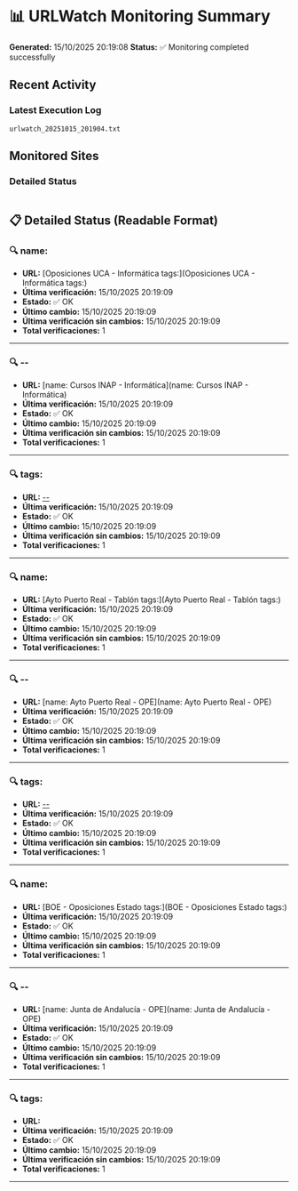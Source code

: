 # 📊 URLWatch Monitoring Summary

**Generated:** 15/10/2025 20:19:08
**Status:** ✅ Monitoring completed successfully

## Recent Activity

### Latest Execution Log
`urlwatch_20251015_201904.txt`

## Monitored Sites

### Detailed Status
```
```

## 📋 Detailed Status (Readable Format)

### 🔍 name:

- **URL:** [Oposiciones UCA - Informática	tags:](Oposiciones UCA - Informática	tags:)
- **Última verificación:** 15/10/2025 20:19:09
- **Estado:** ✅ OK
- **Último cambio:** 15/10/2025 20:19:09
- **Última verificación sin cambios:** 15/10/2025 20:19:09
- **Total verificaciones:** 1

---

### 🔍 --

- **URL:** [name: Cursos INAP - Informática](name: Cursos INAP - Informática)
- **Última verificación:** 15/10/2025 20:19:09
- **Estado:** ✅ OK
- **Último cambio:** 15/10/2025 20:19:09
- **Última verificación sin cambios:** 15/10/2025 20:19:09
- **Total verificaciones:** 1

---

### 🔍 tags:

- **URL:** [--](--)
- **Última verificación:** 15/10/2025 20:19:09
- **Estado:** ✅ OK
- **Último cambio:** 15/10/2025 20:19:09
- **Última verificación sin cambios:** 15/10/2025 20:19:09
- **Total verificaciones:** 1

---

### 🔍 name:

- **URL:** [Ayto Puerto Real - Tablón	tags:](Ayto Puerto Real - Tablón	tags:)
- **Última verificación:** 15/10/2025 20:19:09
- **Estado:** ✅ OK
- **Último cambio:** 15/10/2025 20:19:09
- **Última verificación sin cambios:** 15/10/2025 20:19:09
- **Total verificaciones:** 1

---

### 🔍 --

- **URL:** [name: Ayto Puerto Real - OPE](name: Ayto Puerto Real - OPE)
- **Última verificación:** 15/10/2025 20:19:09
- **Estado:** ✅ OK
- **Último cambio:** 15/10/2025 20:19:09
- **Última verificación sin cambios:** 15/10/2025 20:19:09
- **Total verificaciones:** 1

---

### 🔍 tags:

- **URL:** [--](--)
- **Última verificación:** 15/10/2025 20:19:09
- **Estado:** ✅ OK
- **Último cambio:** 15/10/2025 20:19:09
- **Última verificación sin cambios:** 15/10/2025 20:19:09
- **Total verificaciones:** 1

---

### 🔍 name:

- **URL:** [BOE - Oposiciones Estado	tags:](BOE - Oposiciones Estado	tags:)
- **Última verificación:** 15/10/2025 20:19:09
- **Estado:** ✅ OK
- **Último cambio:** 15/10/2025 20:19:09
- **Última verificación sin cambios:** 15/10/2025 20:19:09
- **Total verificaciones:** 1

---

### 🔍 --

- **URL:** [name: Junta de Andalucía - OPE](name: Junta de Andalucía - OPE)
- **Última verificación:** 15/10/2025 20:19:09
- **Estado:** ✅ OK
- **Último cambio:** 15/10/2025 20:19:09
- **Última verificación sin cambios:** 15/10/2025 20:19:09
- **Total verificaciones:** 1

---

### 🔍 tags:

- **URL:** []()
- **Última verificación:** 15/10/2025 20:19:09
- **Estado:** ✅ OK
- **Último cambio:** 15/10/2025 20:19:09
- **Última verificación sin cambios:** 15/10/2025 20:19:09
- **Total verificaciones:** 1

---

